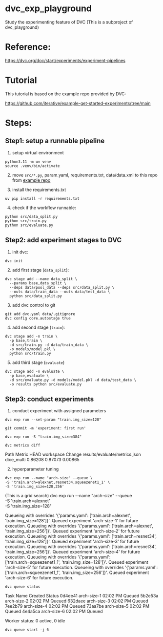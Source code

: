 # dvc_exp_playground
Study the experimenting feature of DVC (This is a subproject of dvc_playground)

# Reference: 
https://dvc.org/doc/start/experiments/experiment-pipelines

# Tutorial 

This tutorial is based on the example repo provided by DVC: 

https://github.com/iterative/example-get-started-experiments/tree/main

# Steps:

## Step1: setup a runnable pipeline 

1. setup virtual environment 

```
python3.11 -m uv venv
source .venv/bin/activate
```

2. move `src/*.py`, param.yaml, requirements.txt, data/data.xml to this repo from [example repo](https://github.com/iterative/example-get-started-experiments/tree/main)

3. install the requirements.txt

```
uv pip install -r requirements.txt 
```

4. check if the workflow runnable:

```
python src/data_split.py
python src/train.py
python src/evaluate.py
```

## Step2: add experiment stages to DVC

1. init dvc:
```
dvc init
```

2. add first stage (`data_split`):
```
dvc stage add --name data_split \
  --params base,data_split \
  --deps data/pool_data --deps src/data_split.py \
  --outs data/train_data --outs data/test_data \
  python src/data_split.py
```
3. add dvc control to git
```
git add dvc.yaml data/.gitignore
dvc config core.autostage true
```

4. add second stage (`train`):

```
dvc stage add -n train \
  -p base,train \
  -d src/train.py -d data/train_data \
  -o models/model.pkl \
  python src/train.py
```

5. add third stage (`evaluate`)

```
dvc stage add -n evaluate \
  -p base,evaluate \
  -d src/evaluate.py -d models/model.pkl -d data/test_data \
  -o results python src/evaluate.py
```


## Step3: conduct experiments

1. conduct experiment with assigned parameters 

```
dvc exp run --set-param "train.img_size=128"
```
```
git commit -m 'experiment: first run'
```
```
dvc exp run -S "train.img_size=384"
```
```
dvc metrics diff
```

>> 
Path                           Metric      HEAD     workspace    Change
results/evaluate/metrics.json  dice_multi  0.86208  0.87073      0.00865

2. hyperparameter tuning 

```
dvc exp run --name "arch-size" --queue \
-S 'train.arch=alexnet,resnet34,squeezenet1_1' \
-S 'train.img_size=128,256'
```
(This is a grid search)
dvc exp run --name "arch-size" --queue \
-S 'train.arch=alexnet' \
-S 'train.img_size=128'
>>>

Queueing with overrides '{'params.yaml': ['train.arch=alexnet', 'train.img_size=128']}'.
Queued experiment 'arch-size-1' for future execution.
Queueing with overrides '{'params.yaml': ['train.arch=alexnet', 'train.img_size=256']}'.
Queued experiment 'arch-size-2' for future execution.
Queueing with overrides '{'params.yaml': ['train.arch=resnet34', 'train.img_size=128']}'.
Queued experiment 'arch-size-3' for future execution.
Queueing with overrides '{'params.yaml': ['train.arch=resnet34', 'train.img_size=256']}'.
Queued experiment 'arch-size-4' for future execution.
Queueing with overrides '{'params.yaml': ['train.arch=squeezenet1_1', 'train.img_size=128']}'.
Queued experiment 'arch-size-5' for future execution.
Queueing with overrides '{'params.yaml': ['train.arch=squeezenet1_1', 'train.img_size=256']}'.
Queued experiment 'arch-size-6' for future execution.

```
dvc queue status
```
>>>
Task     Name         Created    Status
0d4ee41  arch-size-1  02:02 PM   Queued
5b2e53a  arch-size-2  02:02 PM   Queued
632daee  arch-size-3  02:02 PM   Queued
7ee2b79  arch-size-4  02:02 PM   Queued
73aa7be  arch-size-5  02:02 PM   Queued
4e4a5ca  arch-size-6  02:02 PM   Queued

Worker status: 0 active, 0 idle
```
dvc queue start -j 6
```